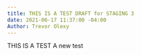 ```yaml
---
title: THIS IS A TEST DRAFT for STAGING 3
date: 2021-06-17 11:37:00 -04:00
Author: Trevor Olexy
---
```


THIS IS A TEST A new test